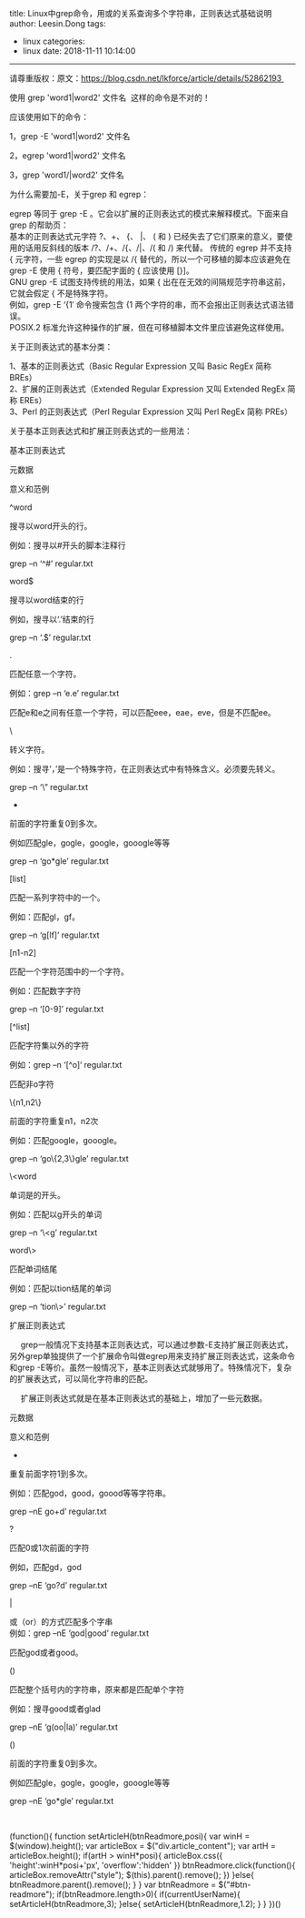 title: Linux中grep命令，用或的关系查询多个字符串，正则表达式基础说明
author: Leesin.Dong
tags:
  - linux
categories:
  - linux
date: 2018-11-11 10:14:00
---
请尊重版权：原文：https://blog.csdn.net/lkforce/article/details/52862193 

使用 grep 'word1|word2' 文件名  这样的命令是不对的！

  
应该使用如下的命令：

1，grep -E 'word1|word2' 文件名

2，egrep 'word1|word2' 文件名

3，grep 'word1/|word2' 文件名

  
为什么需要加-E，关于grep 和 egrep：

egrep 等同于 grep -E 。它会以扩展的正则表达式的模式来解释模式。下面来自 grep 的帮助页：  
基本的正则表达式元字符 ?、+、 {、 |、 ( 和 ) 已经失去了它们原来的意义，要使用的话用反斜线的版本 /?、/+、/{、/|、/( 和 /) 来代替。 传统的 egrep 并不支持 { 元字符，一些 egrep 的实现是以 /{ 替代的，所以一个可移植的脚本应该避免在 grep -E 使用 { 符号，要匹配字面的 { 应该使用 \[}\]。  
GNU grep -E 试图支持传统的用法，如果 { 出在在无效的间隔规范字符串这前，它就会假定 { 不是特殊字符。  
例如，grep -E ‘{1′ 命令搜索包含 {1 两个字符的串，而不会报出正则表达式语法错误。  
POSIX.2 标准允许这种操作的扩展，但在可移植脚本文件里应该避免这样使用。

关于正则表达式的基本分类：

1、基本的正则表达式（Basic Regular Expression 又叫 Basic RegEx 简称 BREs）   
2、扩展的正则表达式（Extended Regular Expression 又叫 Extended RegEx 简称 EREs）   
3、Perl 的正则表达式（Perl Regular Expression 又叫 Perl RegEx 简称 PREs） 

  
关于基本正则表达式和扩展正则表达式的一些用法：

基本正则表达式

元数据

意义和范例

^word

搜寻以word开头的行。

例如：搜寻以#开头的脚本注释行

grep –n ‘^#’ regular.txt

word$

搜寻以word结束的行

例如，搜寻以‘.’结束的行

grep –n ‘.$’ regular.txt

.

匹配任意一个字符。

例如：grep –n ‘e.e’ regular.txt

匹配e和e之间有任意一个字符，可以匹配eee，eae，eve，但是不匹配ee。

\

转义字符。

例如：搜寻’，’是一个特殊字符，在正则表达式中有特殊含义。必须要先转义。

grep –n ‘\\” regular.txt

*

前面的字符重复0到多次。

例如匹配gle，gogle，google，gooogle等等

grep –n ‘go*gle’ regular.txt

\[list\]

匹配一系列字符中的一个。

例如：匹配gl，gf。

grep –n ‘g\[lf\]’ regular.txt

\[n1-n2\]

匹配一个字符范围中的一个字符。

例如：匹配数字字符

grep –n ‘\[0-9\]’ regular.txt

\[^list\]

匹配字符集以外的字符

例如：grep –n ‘\[^o\]‘ regular.txt

匹配非o字符

\\{n1,n2\\}

前面的字符重复n1，n2次

例如：匹配google，gooogle。

grep –n ‘go\\{2,3\\}gle’ regular.txt

\\<word

单词是的开头。

例如：匹配以g开头的单词

grep –n ‘\\<g’ regular.txt

word\\>

匹配单词结尾

例如：匹配以tion结尾的单词

grep –n ‘tion\\>’ regular.txt

扩展正则表达式

     grep一般情况下支持基本正则表达式，可以通过参数-E支持扩展正则表达式，另外grep单独提供了一个扩展命令叫做egrep用来支持扩展正则表达式，这条命令和grep -E等价。虽然一般情况下，基本正则表达式就够用了。特殊情况下，复杂的扩展表达式，可以简化字符串的匹配。

     扩展正则表达式就是在基本正则表达式的基础上，增加了一些元数据。

元数据

意义和范例

+

重复前面字符1到多次。

例如：匹配god，good，goood等等字符串。

grep –nE go+d’ regular.txt

?

匹配0或1次前面的字符

例如，匹配gd，god

grep –nE ‘go?d’ regular.txt

|

或（or）的方式匹配多个字串    
例如：grep –nE ‘god|good’ regular.txt

匹配god或者good。

()

匹配整个括号内的字符串，原来都是匹配单个字符

例如：搜寻good或者glad

grep –nE ‘g(oo|la)’ regular.txt

()

前面的字符重复0到多次。

例如匹配gle，gogle，google，gooogle等等

grep –nE ‘go*gle’ regular.txt

  
  
 

(function(){ function setArticleH(btnReadmore,posi){ var winH = $(window).height(); var articleBox = $("div.article_content"); var artH = articleBox.height(); if(artH > winH\*posi){ articleBox.css({ 'height':winH\*posi+'px', 'overflow':'hidden' }) btnReadmore.click(function(){ articleBox.removeAttr("style"); $(this).parent().remove(); }) }else{ btnReadmore.parent().remove(); } } var btnReadmore = $("#btn-readmore"); if(btnReadmore.length>0){ if(currentUserName){ setArticleH(btnReadmore,3); }else{ setArticleH(btnReadmore,1.2); } } })()